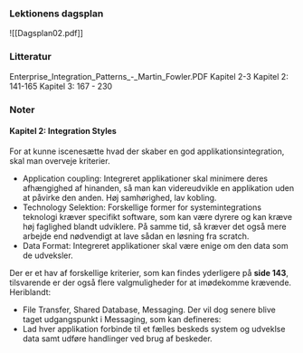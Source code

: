 ### Lektionens dagsplan

![[Dagsplan02.pdf]]
### Litteratur
Enterprise_Integration_Patterns_-_Martin_Fowler.PDF
Kapitel 2-3
Kapitel 2: 141-165
Kapitel 3: 167 - 230


### Noter

#### Kapitel 2: Integration Styles

For at kunne iscenesætte hvad der skaber en god applikationsintegration, skal man overveje kriterier.
* Application coupling: Integreret applikationer skal minimere deres afhængighed af hinanden, så man kan videreudvikle en applikation uden at påvirke den anden. Høj samhørighed, lav kobling. 
* Technology Selektion: Forskellige former for systemintegrations teknologi kræver specifikt software, som kan være dyrere og kan kræve høj faglighed blandt udviklere. På samme tid, så kræver det også mere arbejde end nødvendigt at lave sådan en løsning fra scratch.
* Data Format: Integreret applikationer skal være enige om den data som de udveksler.

Der er et hav af forskellige kriterier, som kan findes yderligere på **side 143**, tilsvarende er der også flere valgmuligheder for at imødekomme krævende.
Heriblandt:
* File Transfer, Shared Database, Messaging.
Der vil dog senere blive taget udgangspunkt i Messaging, som kan defineres:
* Lad hver applikation forbinde til et fælles beskeds system og udveklse data samt udføre handlinger ved brug af beskeder. 


####




